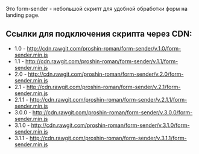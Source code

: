 Это form-sender - небольшой скрипт для удобной обработки форм на landing page.

## Ссылки для подключения скрипта через CDN:
* 1.0 - http://cdn.rawgit.com/proshin-roman/form-sender/v.1.0/form-sender.min.js
* 1.1 - http://cdn.rawgit.com/proshin-roman/form-sender/v.1.1/form-sender.min.js
* 2.0 - http://cdn.rawgit.com/proshin-roman/form-sender/v.2.0/form-sender.min.js
* 2.1 - http://cdn.rawgit.com/proshin-roman/form-sender/v.2.1/form-sender.min.js
* 2.1.1 - http://cdn.rawgit.com/proshin-roman/form-sender/v.2.1.1/form-sender.min.js
* 3.0.0 - http://cdn.rawgit.com/proshin-roman/form-sender/v.3.0.0/form-sender.min.js
* 3.1.0 - http://cdn.rawgit.com/proshin-roman/form-sender/v.3.1.0/form-sender.min.js
* 3.1.1 - http://cdn.rawgit.com/proshin-roman/form-sender/v.3.1.1/form-sender.min.js
